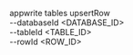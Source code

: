 appwrite tables upsertRow \
        --databaseId <DATABASE_ID> \
        --tableId <TABLE_ID> \
        --rowId <ROW_ID>
